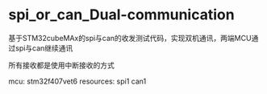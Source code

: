 # spi_or_can_Dual-communication
基于STM32cubeMAx的spi与can的收发测试代码，实现双机通讯，两端MCU通过spi与can继续通讯

所有接收都是使用中断接收的方式


mcu: stm32f407vet6
resources: spi1 can1


